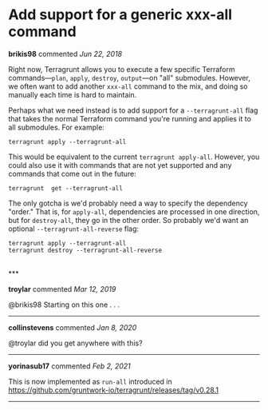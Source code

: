 # Add support for a generic xxx-all command

**brikis98** commented *Jun 22, 2018*

Right now, Terragrunt allows you to execute a few specific Terraform commands—`plan`, `apply`, `destroy`, `output`—on "all" submodules. However, we often want to add another `xxx-all` command to the mix, and doing so manually each time is hard to maintain.

Perhaps what we need instead is to add support for a `--terragrunt-all` flag that takes the normal Terraform command you're running and applies it to all submodules. For example:

```
terragrunt apply --terragrunt-all
```

This would be equivalent to the current `terragrunt apply-all`. However, you could also use it with commands that are not yet supported and any commands that come out in the future:

```
terragrunt  get --terragrunt-all
```

The only gotcha is we'd probably need a way to specify the dependency "order." That is, for `apply-all`, dependencies are processed in one direction, but for `destroy-all`, they go in the other order. So probably we'd want an optional `--terragrunt-all-reverse` flag:

```
terragrunt apply --terragrunt-all
terragrunt destroy --terragrunt-all-reverse
```
<br />
***


**troylar** commented *Mar 12, 2019*

@brikis98 Starting on this one  . . . 
***

**collinstevens** commented *Jan 8, 2020*

@troylar did you get anywhere with this?
***

**yorinasub17** commented *Feb 2, 2021*

This is now implemented as `run-all` introduced in https://github.com/gruntwork-io/terragrunt/releases/tag/v0.28.1
***

